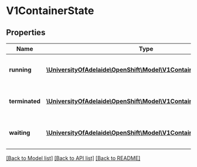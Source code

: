 # V1ContainerState

## Properties
Name | Type | Description | Notes
------------ | ------------- | ------------- | -------------
**running** | [**\UniversityOfAdelaide\OpenShift\Model\V1ContainerStateRunning**](V1ContainerStateRunning.md) | Details about a running container | [optional] 
**terminated** | [**\UniversityOfAdelaide\OpenShift\Model\V1ContainerStateTerminated**](V1ContainerStateTerminated.md) | Details about a terminated container | [optional] 
**waiting** | [**\UniversityOfAdelaide\OpenShift\Model\V1ContainerStateWaiting**](V1ContainerStateWaiting.md) | Details about a waiting container | [optional] 

[[Back to Model list]](../README.md#documentation-for-models) [[Back to API list]](../README.md#documentation-for-api-endpoints) [[Back to README]](../README.md)


